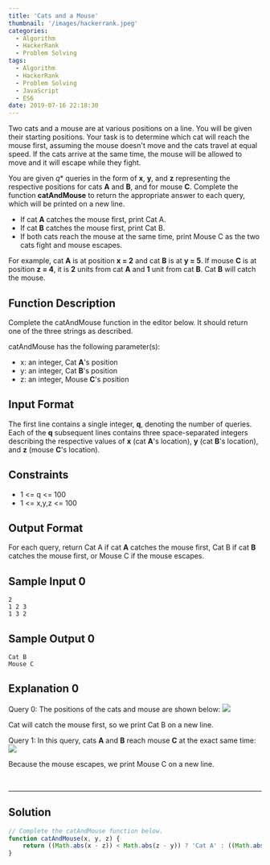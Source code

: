 ```yaml
---
title: 'Cats and a Mouse'
thumbnail: '/images/hackerrank.jpeg'
categories:
  - Algorithm
  - HackerRank
  - Problem Solving
tags:
  - Algorithm
  - HackerRank
  - Problem Solving
  - JavaScript
  - ES6
date: 2019-07-16 22:18:30
---
```


Two cats and a mouse are at various positions on a line. You will be given their starting positions. Your task is to determine which cat will reach the mouse first, assuming the mouse doesn't move and the cats travel at equal speed. If the cats arrive at the same time, the mouse will be allowed to move and it will escape while they fight.

You are given *q** queries in the form of **x**, **y**, and **z** representing the respective positions for cats **A** and **B**, and for mouse **C**. Complete the function **catAndMouse** to return the appropriate answer to each query, which will be printed on a new line.

- If cat **A** catches the mouse first, print Cat A.
- If cat **B** catches the mouse first, print Cat B.
- If both cats reach the mouse at the same time, print Mouse C as the two cats fight and mouse escapes.

For example, cat **A** is at position **x = 2** and cat **B** is at **y = 5**. If mouse **C** is at position **z = 4**, it is **2** units from cat **A** and **1** unit from cat **B**. Cat **B** will catch the mouse.

<!-- more -->

## Function Description

Complete the catAndMouse function in the editor below. It should return one of the three strings as described.

catAndMouse has the following parameter(s):

- x: an integer, Cat **A**'s position
- y: an integer, Cat **B**'s position
- z: an integer, Mouse **C**'s position

## Input Format

The first line contains a single integer, **q**, denoting the number of queries. 
Each of the **q** subsequent lines contains three space-separated integers describing the respective values of **x** (cat **A**'s location), **y** (cat **B**'s location), and **z** (mouse **C**'s location).

## Constraints 

- 1 <= q <= 100
- 1 <= x,y,z <= 100

## Output Format

For each query, return Cat A if cat **A** catches the mouse first, Cat B if cat **B** catches the mouse first, or Mouse C if the mouse escapes.

## Sample Input 0

```
2
1 2 3
1 3 2
```

## Sample Output 0

```
Cat B
Mouse C
```

## Explanation 0

Query 0: The positions of the cats and mouse are shown below: ![](https://s3.amazonaws.com/hr-challenge-images/0/1480434477-7418fccf34-cat.png)

Cat  will catch the mouse first, so we print Cat B on a new line.


Query 1: In this query, cats **A** and **B** reach mouse **C** at the exact same time: ![](https://s3.amazonaws.com/hr-challenge-images/0/1480434557-601bef86ba-cat1.png)

Because the mouse escapes, we print Mouse C on a new line.

<br/>

---

## Solution

```javascript
// Complete the catAndMouse function below.
function catAndMouse(x, y, z) {
    return ((Math.abs(x - z)) < Math.abs(z - y)) ? 'Cat A' : ((Math.abs(x - z)) > Math.abs(z - y) ? 'Cat B' : 'Mouse C');
}
```

